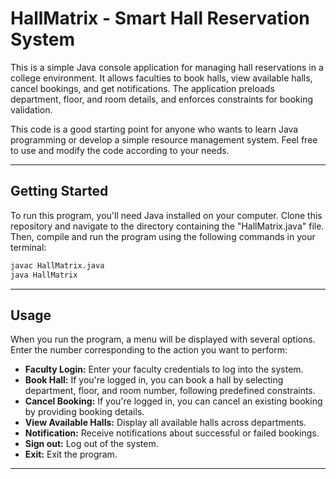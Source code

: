 # HallMatrix - Smart Hall Reservation System

This is a simple Java console application for managing hall reservations in a college environment. It allows faculties to book halls, view available halls, cancel bookings, and get notifications. The application preloads department, floor, and room details, and enforces constraints for booking validation.

This code is a good starting point for anyone who wants to learn Java programming or develop a simple resource management system. Feel free to use and modify the code according to your needs.

---

## Getting Started

To run this program, you'll need Java installed on your computer. Clone this repository and navigate to the directory containing the "HallMatrix.java" file. Then, compile and run the program using the following commands in your terminal:

```bash
javac HallMatrix.java
java HallMatrix
```

---

## Usage

When you run the program, a menu will be displayed with several options. Enter the number corresponding to the action you want to perform:

- **Faculty Login:** Enter your faculty credentials to log into the system.
- **Book Hall:** If you're logged in, you can book a hall by selecting department, floor, and room number, following predefined constraints.
- **Cancel Booking:** If you're logged in, you can cancel an existing booking by providing booking details.
- **View Available Halls:** Display all available halls across departments.
- **Notification:** Receive notifications about successful or failed bookings.
- **Sign out:** Log out of the system.
- **Exit:** Exit the program.

---
